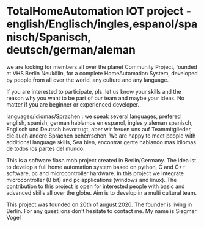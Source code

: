 # TotalHomeAutomation IOT project - english/Englisch/ingles,espanol/spanisch/Spanisch, deutsch/german/aleman
we are looking for members all over the planet
Community Project, founded at VHS Berlin Neukölln, for a complete HomeAutomation System,
developed by people from all over the world, any culture and any language. 

If you are interested to participate, pls. let us know your skills and the reason 
why you want to be part of our team and maybe your ideas. 
No matter if you are beginner or experienced developer.

languages/idiomas/Sprachen : we speak several languages, prefered english, spanish, german
hablamos en espanol, ingles y aleman
spanisch, Englisch und Deutsch bevorzugt, aber wir freuen uns auf Teammitglieder, die auch
andere Sprachen beherrschen. We are happy to meet people with additional language skills,
Sea bien, encontrar gente hablando mas idiomas de todos los partes del mundo.

This is a software flash mob project created in Berlin/Germany. 
The idea ist to develop a full home automation system based on python,
C and C++ software, pc and microcontroller hardware. In this project we integrate
microcontroller (8 bit) and pc applications (windows and linux). 
The contribution to this project is open for interested people with basic and advanced skills
all over the globe. Aim is to develop in a multi cultural team.

This project was founded on 20th of august 2020. The founder is living in Berlin.
For any questiions don't hesitate to contact me.
My name is Siegmar Vogel

